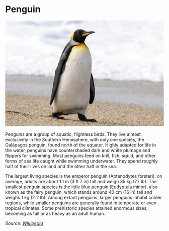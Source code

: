 # Penguin

![Penguin](../images/penguin.jpg)

Penguins are a group of aquatic, flightless birds. They live almost exclusively in the Southern Hemisphere, with only one species, the Galápagos penguin, found north of the equator. Highly adapted for life in the water, penguins have countershaded dark and white plumage and flippers for swimming. Most penguins feed on krill, fish, squid, and other forms of sea life caught while swimming underwater. They spend roughly half of their lives on land and the other half in the sea.

The largest living species is the emperor penguin (Aptenodytes forsteri): on average, adults are about 1.1 m (3 ft 7 in) tall and weigh 35 kg (77 lb). The smallest penguin species is the little blue penguin (Eudyptula minor), also known as the fairy penguin, which stands around 40 cm (16 in) tall and weighs 1 kg (2.2 lb). Among extant penguins, larger penguins inhabit colder regions, while smaller penguins are generally found in temperate or even tropical climates. Some prehistoric species attained enormous sizes, becoming as tall or as heavy as an adult human.

*Source: [Wikipedia](https://en.wikipedia.org/wiki/Penguin)*

